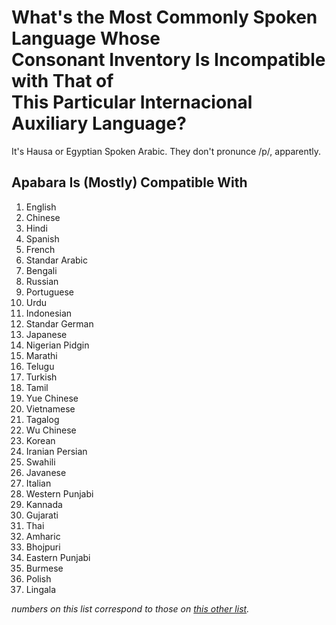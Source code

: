 # What's the Most Commonly Spoken Language Whose <br/> Consonant Inventory Is Incompatible with That of <br/> This Particular Internacional Auxiliary Language?

It's Hausa or Egyptian Spoken Arabic. They don't pronunce /p/, apparently.

## Apabara Is (Mostly) Compatible With

1. English
1. Chinese
1. Hindi
1. Spanish
1. French
1. Standar Arabic
1. Bengali
1. Russian
1. Portuguese
1. Urdu
1. Indonesian
1. Standar German
1. Japanese
1. Nigerian Pidgin
1. Marathi
1. Telugu
1. Turkish
1. Tamil
1. Yue Chinese
1. Vietnamese
1. Tagalog
1. Wu Chinese
1. Korean
1. Iranian Persian
1. Swahili
1. Javanese
1. Italian
1. Western Punjabi
1. Kannada
1. Gujarati
1. Thai
1. Amharic
1. Bhojpuri
1. Eastern Punjabi
1. Burmese
1. Polish
1. Lingala

*numbers on this list correspond to those on [this other list](https://en.wikipedia.org/wiki/List_of_languages_by_total_number_of_speakers).*